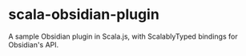 # scala-obsidian-plugin

A sample Obsidian plugin in Scala.js, with ScalablyTyped bindings for Obsidian's API.
